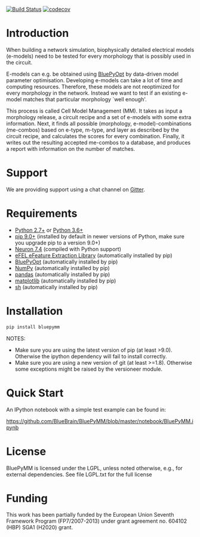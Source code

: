 [![Build Status](https://travis-ci.com/BlueBrain/BluePyMM.svg?token=qGLyK2mzb6sRBefZBJw1&branch=master)](https://travis-ci.com/BlueBrain/BluePyMM)
[![codecov](https://codecov.io/gh/BlueBrain/BluePyMM/branch/master/graph/badge.svg?token=G2d5ZWJbyY)](https://codecov.io/gh/BlueBrain/BluePyMM)

Introduction
============

When building a network simulation, biophysically detailed electrical models (e-models) need to be tested for every morphology that is possibly used in the circuit.

E-models can e.g. be obtained using [BluePyOpt](https://github.com/BlueBrain/BluePyOpt) by data-driven model parameter optimisation.
Developing e-models can take a lot of time and computing resources. Therefore, these models are not reoptimized for every morphology in the network.
Instead we want to test if an existing e-model matches that particular morphology `well enough'.

This process is called Cell Model Management (MM). It takes as input a morphology release, a circuit recipe and a set of e-models with some extra information.
Next, it finds all possible (morphology, e-model)-combinations (me-combos) based on e-type, m-type, and layer as described by the circuit recipe, and calculates the scores for every combination.
Finally, it writes out the resulting accepted me-combos to a database, and produces a report with information on the number of matches.

Support
=======

We are providing support using a chat channel on [Gitter](https://gitter.im/BlueBrain/BluePyMM).

Requirements
============

* [Python 2.7+](https://www.python.org/download/releases/2.7/) or [Python 3.6+](https://www.python.org/downloads/release/python-360/)
* [pip 9.0+](https://pip.pypa.io) (installed by default in newer versions of Python, make sure you upgrade pip to a version 9.0+)
* [Neuron 7.4](http://neuron.yale.edu/) (compiled with Python support)
* [eFEL eFeature Extraction Library](https://github.com/BlueBrain/eFEL) (automatically installed by pip)
* [BluePyOpt](https://github.com/BlueBrain/BluePyOpt) (automatically installed by pip)
* [NumPy](http://www.numpy.org) (automatically installed by pip)
* [pandas](http://pandas.pydata.org/) (automatically installed by pip)
* [matplotlib](https://matplotlib.org/) (automatically installed by pip)
* [sh](https://pypi.python.org/pypi/sh) (automatically installed by pip)

Installation
============

```bash
pip install bluepymm
```
NOTES: 
* Make sure you are using the latest version of pip (at least >9.0). Otherwise the ipython dependency will fail to install correctly.
* Make sure you are using a new version of git (at least >=1.8). Otherwise some exceptions might be raised by the versioneer module.

Quick Start
===========

An IPython notebook with a simple test example can be found in:

https://github.com/BlueBrain/BluePyMM/blob/master/notebook/BluePyMM.ipynb

License
=======

BluePyMM is licensed under the LGPL, unless noted otherwise, e.g., for external 
dependencies. See file LGPL.txt for the full license

Funding
=======
This work has been partially funded by the European Union Seventh Framework Program (FP7/2007-2013) under grant agreement no. 604102 (HBP)
SGA1 (H2020) grant.
